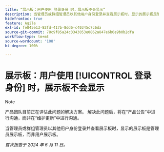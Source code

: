 ```yaml
---
title: “展示板：用户使用 登录身份 时，展示板不会显示”
description: 当管理员或群组管理员以其他用户身份登录并查看展示板时，显示的展示板是管理员展示板，而非用户展示板。
hidefromtoc: true
feature: Agile
exl-id: fe845e13-82fd-417b-8dd6-c40345c7c6da
source-git-commit: 78c9f85a24c3343053e0862a847e6b6e9b0b2dfa
workflow-type: tm+mt
source-wordcount: '108'
ht-degree: 100%

---
```


# 展示板：用户使用 [!UICONTROL 登录身份] 时，展示板不会显示

>[!NOTE]
>
>产品团队目前正在评估此问题的解决方案。 解决此问题后，将在“产品公告”中进行沟通，而非在“维护更新”中进行沟通。

当管理员或群组管理员以其他用户身份登录并查看展示板时，显示的展示板是管理员展示板，而非用户展示板。

_首次报告于 2024 年 6 月 11 日。_
